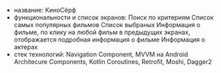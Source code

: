 - название: КиноСёрф
- функциональности и список экранов:
Поиск по критериям
Список самых популярных фильмов
Список выбраных 
Информация о фильме, по клику на любой фильм в предыдущих экранах, отображается подробная информация о фильме
Информация о актерах
- стек технологий:
Navigation Component, MVVM на Android Architecure Components, Kotlin Coroutines, Retrofit, Moshi, Dagger2 
